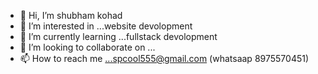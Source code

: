 - 👋 Hi, I’m shubham kohad
- 👀 I’m interested in ...website devolopment
- 🌱 I’m currently learning ...fullstack devolopment
- 💞️ I’m looking to collaborate on ...
- 📫 How to reach me ...spcool555@gmail.com (whatsaap 8975570451)

<!---
spcool555/spcool555 is a ✨ special ✨ repository because its `README.md` (this file) appears on your GitHub profile.
You can click the Preview link to take a look at your changes.
--->
